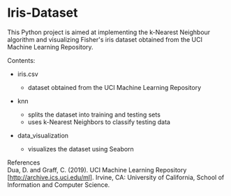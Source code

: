 # Iris-Dataset
This Python project is aimed at implementing the k-Nearest Neighbour algorithm and visualizing Fisher's iris dataset obtained from the 
UCI Machine Learning Repository.

Contents:
* iris.csv
  * dataset obtained from the UCI Machine Learning Repository
  
* knn
  * splits the dataset into training and testing sets
  * uses k-Nearest Neighbors to classify testing data
  
* data_visualization
  * visualizes the dataset using Seaborn

References\
Dua, D. and Graff, C. (2019). UCI Machine Learning Repository [http://archive.ics.uci.edu/ml]. Irvine, CA: University of California, School of Information and Computer Science.

